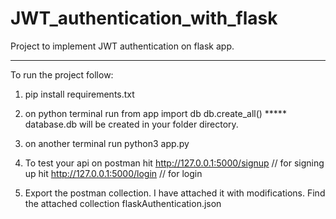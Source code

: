 # JWT_authentication_with_flask
Project to implement JWT authentication on flask app.

****************************************************************
To run the project follow:
1. pip install requirements.txt
2. on python terminal run 
        from app import db
        db.create_all()
        ***** database.db will be created in your folder directory.

3. on another terminal run
        python3 app.py
4. To test your api on postman 
    hit http://127.0.0.1:5000/signup   // for signing up
    hit http://127.0.0.1:5000/login   // for login

5. Export the postman collection. I have attached it with modifications. 
        Find the attached collection flaskAuthentication.json